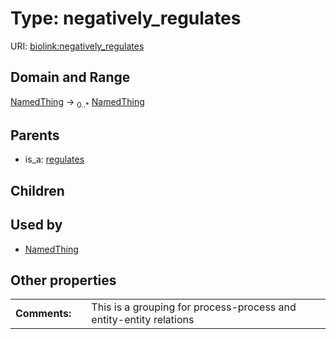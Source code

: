 
# Type: negatively_regulates




URI: [biolink:negatively_regulates](https://w3id.org/biolink/vocab/negatively_regulates)


## Domain and Range

[NamedThing](NamedThing.md) ->  <sub>0..*</sub> [NamedThing](NamedThing.md)

## Parents

 *  is_a: [regulates](regulates.md)

## Children


## Used by

 * [NamedThing](NamedThing.md)

## Other properties

|  |  |  |
| --- | --- | --- |
| **Comments:** | | This is a grouping for process-process and entity-entity relations |

